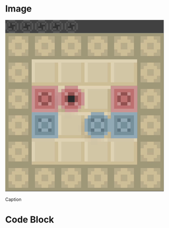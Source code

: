 # Image
<div class="flex justify-center">
    <img src="/static/images/featured/mg/Log2Gif1.gif" alt="Main Image" class="md:w-2/5 w-1/2 rounded-lg shadow-lg">
</div>
<div class="flex justify-center">
    <p class="leading-relaxed text-center text-[#666666] dark:text-[#999999] text-sm">Caption</p>
</div>

# Code Block
<pre class="dark:bg-gray-600 bg-gray-400 rounded-lg p-4 shadow-2xl overflow-auto">

</pre>